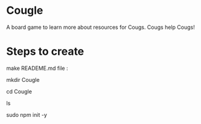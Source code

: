 # Cougle
A board game to learn more about resources for Cougs. Cougs help Cougs!

# Steps to create
make READEME.md file : 

mkdir Cougle

cd Cougle

ls 

sudo npm init -y

